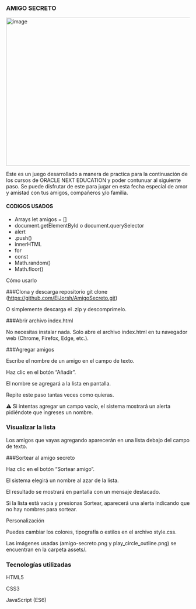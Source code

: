### AMIGO SECRETO
<img width="866" height="405" alt="image" src="https://github.com/user-attachments/assets/50921f76-943d-48c1-8871-c7328937f6bb" />

<p>
Este es un juego desarrollado a manera de practica para la continuación de los cursos de ORACLE NEXT EDUCATION y poder contunuar  al siguiente paso. 
Se puede disfrutar de este para jugar en esta fecha especial de amor y amistad con tus amigos, compañeros y/o familia.
</p>


#### CODIGOS USADOS



- Arrays let amigos = []
- document.getElementById o document.querySelector
-  alert
- .push()
- innerHTML
- for
- const
- Math.random()
- Math.floor()

 Cómo usarlo

###Clona y descarga repositorio
git clone (https://github.com/ElJorsh/AmigoSecreto.git)


O simplemente descarga el .zip y descomprímelo.

###Abrir archivo index.html

No necesitas instalar nada.
Solo abre el archivo index.html en tu navegador web (Chrome, Firefox, Edge, etc.).

###Agregar amigos

Escribe el nombre de un amigo en el campo de texto.

Haz clic en el botón “Añadir”.

El nombre se agregará a la lista en pantalla.

Repite este paso tantas veces como quieras.

⚠️ Si intentas agregar un campo vacío, el sistema mostrará un alerta pidiéndote que ingreses un nombre.

### Visualizar la lista

Los amigos que vayas agregando aparecerán en una lista debajo del campo de texto.

###Sortear al amigo secreto

Haz clic en el botón “Sortear amigo”.

El sistema elegirá un nombre al azar de la lista.

El resultado se mostrará en pantalla con un mensaje destacado.

Si la lista está vacía y presionas Sortear, aparecerá una alerta indicando que no hay nombres para sortear.

 Personalización

Puedes cambiar los colores, tipografía o estilos en el archivo style.css.

Las imágenes usadas (amigo-secreto.png y play_circle_outline.png) se encuentran en la carpeta assets/.

### Tecnologías utilizadas

HTML5

CSS3

JavaScript (ES6)
